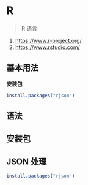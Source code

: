 # R

> R 语言

1. <https://www.r-project.org/>
2. <https://www.rstudio.com/>

## 基本用法

**安装包**

```r
install.packages("rjson")
```

## 语法

## 安装包

## JSON 处理

```r
install.packages("rjson")
```